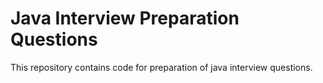 # Java Interview Preparation Questions

This repository contains code for preparation of java interview questions.
